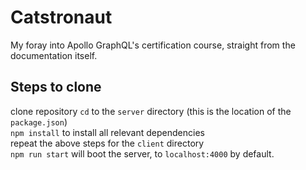 # Catstronaut

My foray into Apollo GraphQL's certification course, straight from the documentation itself.

## Steps to clone

clone repository
`cd` to the `server` directory (this is the location of the `package.json`) <br>
`npm install` to install all relevant dependencies <br>
repeat the above steps for the `client` directory <br>
`npm run start` will boot the server, to `localhost:4000` by default.